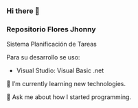 ### Hi there 👋
### Repositorio Flores Jhonny

Sistema Planificación de Tareas

Para su desarrollo se uso:

- Visual Studio: Visual Basic .net

🌱 I’m currently learning new technologies.

💬 Ask me about how I started programming.

